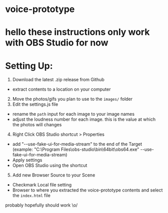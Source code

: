 # voice-prototype

# hello these instructions only work with OBS Studio for now

# Setting Up:
1. Download the latest .zip release from Github
  * extract contents to a location on your computer
2. Move the photos/gifs you plan to use to the `images/` folder
3. Edit the settings.js file
  * rename the `path` input for each image to your image names
  * adjust the loudness number for each image.  this is the value at which the photos will changes
4. Right Click OBS Studio shortcut > Properties
  * add "--use-fake-ui-for-media-stream" to the end of the Target (example: "C:\Program Files\obs-studio\bin\64bit\obs64.exe" --use-fake-ui-for-media-stream)
  * Apply settings
  * Open OBS Studio using the shortcut
5. Add new Browser Source to your Scene
  * Checkmark Local file setting
  * Browser to where you extracted the voice-prototype contents and select the `index.html` file
 
 probably hopefully should work \o/
